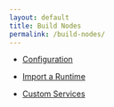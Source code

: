```yaml
---
layout: default
title: Build Nodes
permalink: /build-nodes/
---
```


- [Configuration](/configuration/)

- [Import a Runtime](/import-a-runtime/)

- [Custom Services](/custom-services/)

